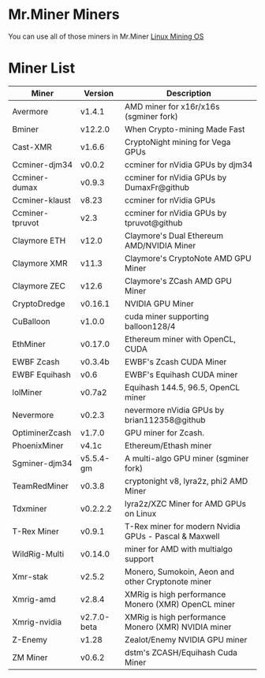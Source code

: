 # Mr.Miner Miners
You can use all of those miners in Mr.Miner [Linux Mining OS](https://mrminer.co)


# Miner List

| Miner | Version | Description |
| ----------------- | ------------- | ------------- |
| Avermore | v1.4.1 | AMD miner for x16r/x16s (sgminer fork) |
| Bminer | v12.2.0 | When Crypto-mining Made Fast |
| Cast-XMR | v1.6.6 | CryptoNight mining for Vega GPUs |
| Ccminer-djm34 | v0.0.2 | ccminer for nVidia GPUs by djm34 |
| Ccminer-dumax | v0.9.3 | ccminer for nVidia GPUs by DumaxFr@github |
| Ccminer-klaust | v8.23 | ccminer for nVidia GPUs |
| Ccminer-tpruvot | v2.3 | ccminer for nVidia GPUs by tpruvot@github |
| Claymore ETH | v12.0 | Claymore's Dual Ethereum AMD/NVIDIA Miner |
| Claymore XMR | v11.3 | Claymore's CryptoNote AMD GPU Miner |
| Claymore ZEC | v12.6 | Claymore's ZCash AMD GPU Miner |
| CryptoDredge | v0.16.1 | NVIDIA GPU Miner |
| CuBalloon | v1.0.0 | cuda miner supporting balloon128/4 |
| EthMiner | v0.17.0 | Ethereum miner with OpenCL, CUDA |
| EWBF Zcash | v0.3.4b | EWBF's Zcash CUDA Miner  |
| EWBF Equihash | v0.6 | EWBF's Equihash CUDA miner |
| lolMiner | v0.7a2 | Equihash 144.5, 96.5, OpenCL miner |
| Nevermore | v0.2.3 | nevermore nVidia GPUs by brian112358@github |
| OptiminerZcash | v1.7.0 | GPU miner for Zcash. |
| PhoenixMiner | v4.1c | Ethereum/Ethash miner |
| Sgminer-djm34 | v5.5.4-gm | A multi-algo GPU miner (sgminer fork) |
| TeamRedMiner | v0.3.8 | cryptonight v8, lyra2z, phi2 AMD Miner |
| Tdxminer | v0.2.2.2 | lyra2z/XZC Miner for AMD GPUs on Linux |
| T-Rex Miner | v0.9.1 | T-Rex miner for modern Nvidia GPUs - Pascal & Maxwell |
| WildRig-Multi | v0.14.0 | miner for AMD with multialgo support |
| Xmr-stak  | v2.5.2 | Monero, Sumokoin, Aeon and other Cryptonote miner |
| Xmrig-amd | v2.8.4 | XMRig is high performance Monero (XMR) OpenCL miner |
| Xmrig-nvidia | v2.7.0-beta | XMRig is high performance Monero (XMR) NVIDIA miner |
| Z-Enemy | v1.28 | Zealot/Enemy NVIDIA GPU miner |
| ZM Miner | v0.6.2 | dstm's ZCASH/Equihash Cuda Miner |
